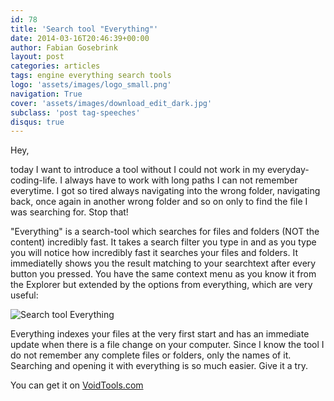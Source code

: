 ```yaml
---
id: 78
title: 'Search tool "Everything"'
date: 2014-03-16T20:46:39+00:00
author: Fabian Gosebrink
layout: post
categories: articles
tags: engine everything search tools 
logo: 'assets/images/logo_small.png'
navigation: True
cover: 'assets/images/download_edit_dark.jpg'
subclass: 'post tag-speeches'
disqus: true
---
```


Hey,

today I want to introduce a tool without I could not work in my everyday-coding-life. I always have to work with long paths I can not remember everytime. I got so tired always navigating into the wrong folder, navigating back, once again in another wrong folder and so on only to find the file I was searching for. Stop that!

"Everything" is a search-tool which searches for files and folders (NOT the content) incredibly fast. It takes a search filter you type in and as you type you will notice how incredibly fast it searches your files and folders. It immediatelly shows you the result matching to your searchtext after every button you pressed. You have the same context menu as you know it from the Explorer but extended by the options from everything, which are very useful:

![Search tool Everything]({{site.baseurl}}assets/articles/2014-03-16/c366e446-cf69-439d-be7b-b570e90385dc.png)

Everything indexes your files at the very first start and has an immediate update when there is a file change on your computer. Since I know the tool I do not remember any complete files or folders, only the names of it. Searching and opening it with everything is so much easier. Give it a try.

You can get it on [VoidTools.com](http://www.voidtools.com/ "VoidTools.com")
